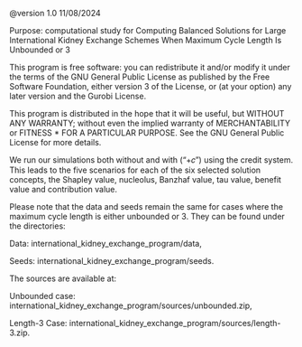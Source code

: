 

@version 1.0 11/08/2024

Purpose: computational study for Computing Balanced Solutions for Large International Kidney Exchange Schemes When Maximum Cycle Length Is Unbounded or $3$

This program is free software: you can redistribute it and/or modify it under the terms of the GNU General Public License as published by the Free Software Foundation, either version 3 of the License, or (at your option) any later version and the Gurobi License.

This program is distributed in the hope that it will be useful, but WITHOUT ANY WARRANTY; without even the implied warranty of MERCHANTABILITY or FITNESS *    FOR A PARTICULAR PURPOSE. See the GNU  General Public License for more details.

We run our simulations both without and with (“+𝑐”) using the credit system. This leads to the five scenarios for each of the six selected
solution concepts, the Shapley value, nucleolus, Banzhaf value, tau value, benefit value and contribution value.

Please note that the data and seeds remain the same for cases where the maximum cycle length is either unbounded or $3$. They can be found under the directories:

  Data: international_kidney_exchange_program/data,

  Seeds: international_kidney_exchange_program/seeds.

The sources are available at:

  Unbounded case: international_kidney_exchange_program/sources/unbounded.zip,

  Length-$3$ Case: international_kidney_exchange_program/sources/length-3.zip.
